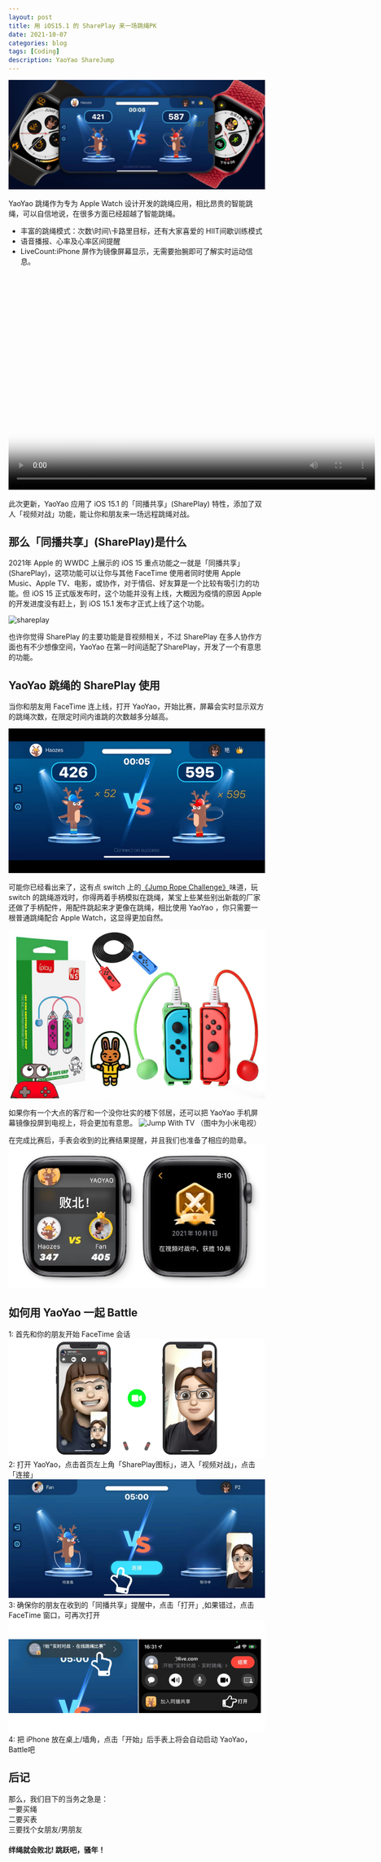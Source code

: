 ```yaml
---
layout: post
title: 用 iOS15.1 的 SharePlay 来一场跳绳PK
date: 2021-10-07
categories: blog
tags: [Coding]
description: YaoYao ShareJump
---
```


![banner](/img/post/1007/banner.jpg)

YaoYao 跳绳作为专为 Apple Watch 设计开发的跳绳应用，相比昂贵的智能跳绳，可以自信地说，在很多方面已经超越了智能跳绳。

- 丰富的跳绳模式：次数\时间\卡路里目标，还有大家喜爱的 HIIT间歇训练模式  
- 语音播报、心率及心率区间提醒
- LiveCount:iPhone 屏作为镜像屏幕显示，无需要抬腕即可了解实时运动信息。  

 <video controls crossorigin playsinline poster="https://cdn.onlytalk.top/screen05.jpg"
          style="--plyr-color-main: #F8AD34;"  width="720" height="425">
          <source src="https://cdn.onlytalk.top/yaoyao_intro.mp4" type="video/mp4" size="1080">
</video>


此次更新，YaoYao 应用了 iOS 15.1 的「同播共享」(SharePlay) 特性，添加了双人「视频对战」功能，能让你和朋友来一场远程跳绳对战。

## 那么「同播共享」(SharePlay)是什么

2021年 Apple 的 WWDC 上展示的 iOS 15 重点功能之一就是「同播共享」(SharePlay)，这项功能可以让你与其他 FaceTime 使用者同时使用 Apple Music、Apple TV、电影，或协作，对于情侣、好友算是一个比较有吸引力的功能。但 iOS 15 正式版发布时，这个功能并没有上线，大概因为疫情的原因 Apple 的开发进度没有赶上，到 iOS 15.1 发布才正式上线了这个功能。  

![shareplay](https://developer.apple.com/shareplay/images/lockup-hero-large_2x.png)

也许你觉得 SharePlay 的主要功能是音视频相关，不过 SharePlay 在多人协作方面也有不少想像空间，YaoYao 在第一时间适配了SharePlay，开发了一个有意思的功能。

## YaoYao 跳绳的 SharePlay 使用

当你和朋友用 FaceTime 连上线，打开 YaoYao，开始比赛，屏幕会实时显示双方的跳绳次数，在限定时间内谁跳的次数越多分越高。  

![sharejump](/img/post/1007/sharejump.gif)

可能你已经看出来了，这有点 switch 上的[《Jump Rope Challenge》](https://www.nintendo.com/games/detail/jump-rope-challenge-switch/)味道，玩 switch 的跳绳游戏时，你得两着手柄模拟在跳绳，某宝上些某些别出新裁的厂家还做了手柄配件，用配件跳起来才更像在跳绳，相比使用 YaoYao ，你只需要一根普通跳绳配合 Apple Watch，这显得更加自然。

![sharejump](/img/post/1007/switch_jump_ass.jpg)


如果你有一个大点的客厅和一个没你壮实的楼下邻居，还可以把 YaoYao 手机屏幕镜像投屏到电视上，将会更加有意思。
![Jump With TV](/img/post/1007/tv_jump.gif)
（图中为小米电视）

在完成比赛后，手表会收到的比赛结果提醒，并且我们也准备了相应的勋章。
![Game Result](/img/post/1007/gameresult.jpg)


## 如何用 YaoYao 一起 Battle  

1: 首先和你的朋友开始 FaceTime 会话
![sharejump](/img/post/1007/game_help1.png)
2: 打开 YaoYao，点击首页左上角「SharePlay图标」，进入「视频对战」，点击「连接」
![sharejump](/img/post/1007/game_help2.jpg)
3: 确保你的朋友在收到的「同播共享」提醒中，点击「打开」,如果错过，点击FaceTime 窗口，可再次打开
![sharejump](/img/post/1007/game_help3.png)
4: 把 iPhone 放在桌上/墙角，点击「开始」后手表上将会自动启动 YaoYao，Battle吧


## 后记

那么，我们目下的当务之急是：  
一要买绳  
二要买表  
三要找个女朋友/男朋友  

#### 绊绳就会败北! 跳跃吧，骚年！